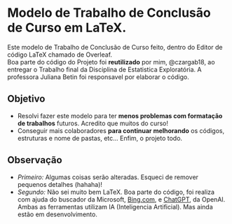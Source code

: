 # Modelo de Trabalho de Conclusão de Curso em LaTeX.


Este modelo de Trabalho de Conclusão de Curso feito, dentro do Editor de código LaTeX chamado de Overleaf. <br>
Boa parte do código do Projeto foi **reutilizado** por mim, @czargab18, ao entregar o Trabalho final da Disciplina de Estatistica Exploratória. A professora Juliana Betin foi responsavel por elaborar o código.

## **Objetivo**
- Resolvi fazer este modelo para ter **menos problemas com formatação de trabalhos** futuros. Acredito que muitos do curso!
- Conseguir mais colaboradores **para continuar melhorando** os códigos, estruturas e nome de pastas, etc... Enfim, o projeto todo.

## **Observação**

- *Primeiro:* Algumas coisas serão alteradas. Esqueci de remover pequenos detalhes (hahaha)!
- *Segundo:* Não sei muito bem LaTeX. Boa parte do código, foi realiza com ajuda do buscador da Microsoft, [Bing.com](https://www.bing.com/), e [ChatGPT](https://openai.com/blog/chatgpt), da OpenAI.
Ambas as ferramentas utilizam IA (Inteligencia Artificial). Mas ainda estão em desenvolvimento.

